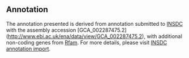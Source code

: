 
Annotation
----------

The annotation presented is derived from annotation submitted to
[INSDC](http://www.insdc.org) with the assembly accession [GCA\_002287475.2]
(http://www.ebi.ac.uk/ena/data/view/GCA_002287475.2),
with additional non-coding genes from
[Rfam](http://rfam.xfam.org/). For more details, please visit [INSDC
annotation import](http://ensemblgenomes.org/info/data/insdc_annotation).
